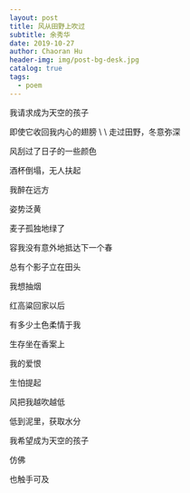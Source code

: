 ```yaml
---
layout: post
title: 风从田野上吹过
subtitle: 余秀华
date: 2019-10-27
author: Chaoran Hu
header-img: img/post-bg-desk.jpg
catalog: true
tags:
  - poem
---
```


我请求成为天空的孩子

即使它收回我内心的翅膀
\\
\\
走过田野，冬意弥深

风刮过了日子的一些颜色

酒杯倒塌，无人扶起

我醉在远方

姿势泛黄


麦子孤独地绿了

容我没有意外地抵达下一个春

总有个影子立在田头

我想抽烟


红高粱回家以后

有多少土色柔情于我

生存坐在香案上

我的爱恨

生怕提起


风把我越吹越低

低到泥里，获取水分

我希望成为天空的孩子

仿佛

也触手可及
